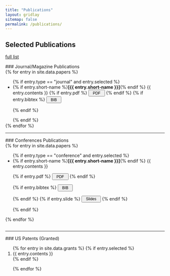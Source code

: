 ```yaml
---
title: "Publications"
layout: gridlay
sitemap: false
permalink: /publications/
---
```


<style>
.jumbotron{
    padding:3%;
    padding-bottom:10px;
    padding-top:10px;
    margin-top:10px;
    margin-bottom:30px;
}
ul {
    margin-bottom: 0.05rem;
}
pre{
    white-space: pre-wrap;  
    white-space: -moz-pre-wrap; 
    white-space: -pre-wrap; 
    white-space: -o-pre-wrap; 
    word-wrap: break-word; 
    width:100%; overflow-x:auto;
}
.btn {
    font-size: 0.75rem;
    padding: 0.1rem 0.75rem;
    margin-top: 0;
}
</style>




<!-- Start -->

## Selected Publications

<a href="{{site.baseurl}}/complete-publications">full list</a>

<div class="container">
### Journal/Magazine Publications
<div style="display: inline-block">
{% for entry in site.data.papers %}
<ul>
{% if entry.type == "journal" and entry.selected %}
<li>{% if entry.short-name %}<b>[{{ entry.short-name }}]</b>{% endif %} {{ entry.contents }}
{% if entry.pdf %}
<a href="{{ site.url }}{{ site.baseurl }}/papers/{{ entry.pdf }}" target="_blank"><button class="btn btn-success btn-xs">PDF</button></a>
{% endif %}
{% if entry.bibtex %}
<button class="btn btn-warning btn-xs"  onclick="toggleBib{{entry.title}}()">BIB</button>

<div class="jumbotron" id="a{{entry.title}}" style="display: none; background-color:#fff; border-radius:5px; padding:10px; background-color:#eef">
<pre>{{ entry.bibtex }}</pre> </div>

<script>
function toggleBib{{entry.title}}(parameter) {
    var x= document.getElementById('a{{entry.title}}');
    if (x.style.display === 'none') {
        x.style.display = 'block';
    } else {
        x.style.display = 'none';
    }
}
</script>
{% endif %}
</li> 
{% endif %}
</ul>
{% endfor %}

</div>
</div>

--- 

<div class="container">
### Conferences Publications
<div style="display: inline-block">
{% for entry in site.data.papers %}
<ul>
{% if entry.type == "conference" and entry.selected %}
<li>{% if entry.short-name %}<b>[{{ entry.short-name }}]</b>{% endif %} {{ entry.contents }} 

{% if entry.pdf %}
<a href="{{ site.url }}{{ site.baseurl }}/papers/{{ entry.pdf }}" target="_blank"><button class="btn btn-success btn-xs">PDF</button></a>
{% endif %}

{% if entry.bibtex %}
<button class="btn btn-warning btn-xs"  onclick="toggleBib{{entry.title}}()">BIB</button>

<div class="jumbotron" id="a{{entry.title}}" style="display: none; background-color:#fff; border-radius:5px; padding:10px; background-color:#eef">
<pre>{{ entry.bibtex }}</pre> </div>

<script>
function toggleBib{{entry.title}}(parameter) {
    var x= document.getElementById('a{{entry.title}}');
    if (x.style.display === 'none') {
        x.style.display = 'block';
    } else {
        x.style.display = 'none';
    }
}
</script>
{% endif %}
{% if entry.slide %}
<a href="{{ site.url }}{{ site.baseurl }}/papers/{{ entry.slide }}" target="_blank"><button class="btn btn-info btn-xs">Slides</button></a>
{% endif %}
</li>
{% endif %}

</ul>

{% endfor %}

</div>
</div>

---



<div class="container">
### US Patents (Granted)
<div style="display: inline-block">
<ol>
{% for entry in site.data.grants %}
{% if entry.selected %}
<li>{{ entry.contents }}</li> 
{% endif %}

{% endfor %}
</ol>
</div>
</div>

